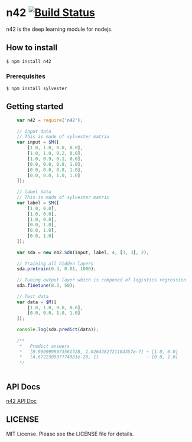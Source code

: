 n42 [![Build Status](https://travis-ci.org/Lewuathe/n42.png?branch=master)](https://travis-ci.org/Lewuathe/n42)
===

n42 is the deep learning module for nodejs. 

## How to install

    $ npm install n42

### Prerequisites

    $ npm install sylvester

## Getting started 

```js
    var n42 = require('n42');
    
    // input data
    // This is made of sylvester matrix
    var input = $M([
        [1.0, 1.0, 0.0, 0.0],
        [1.0, 1.0, 0.2, 0.0],
        [1.0, 0.9, 0.1, 0.0],
        [0.0, 0.0, 0.0, 1.0],
        [0.0, 0.0, 0.8, 1.0],
        [0.0, 0.0, 1.0, 1.0]
    ]);
    
    // label data
    // This is made of sylvester matrix
    var label = $M([
        [1.0, 0.0],
        [1.0, 0.0],
        [1.0, 0.0],
        [0.0, 1.0],
        [0.0, 1.0],
        [0.0, 1.0]
    ]);
    
    var sda = new n42.SdA(input, label, 4, [3, 3], 2);
    
    // Training all hidden layers
    sda.pretrain(0.3, 0.01, 1000);
    
    // Tuning output layer which is composed of logistics regression
    sda.finetune(0.3, 50);
    
    // Test data
    var data = $M([
        [1.0, 1.0, 0.0, 0.0],
        [0.0, 0.0, 1.0, 1.0]
    ]);
    
    console.log(sda.predict(data));
    
    /**
     *   Predict answers
     *   [0.9999998973561728, 1.0264382721184357e-7] ~ [1.0, 0.0]
     *   [4.672230837774381e-28, 1]                  ~ [0.0, 1.0]  
     */
     
```

## API Docs

[n42 API Doc](http://lewuathe.com/n42/apidocs/index.html)

## LICENSE

MIT License. Please see the LICENSE file for details.
